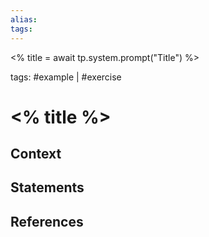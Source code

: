 ```yaml
---
alias:
tags: 
---
```


<% title = await tp.system.prompt("Title") %>

tags: #example | #exercise

# <% title %>

## Context

## Statements

## References